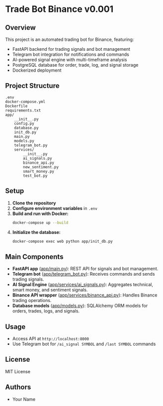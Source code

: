 # Trade Bot Binance v0.001

## Overview

This project is an automated trading bot for Binance, featuring:

- FastAPI backend for trading signals and bot management
- Telegram bot integration for notifications and commands
- AI-powered signal engine with multi-timeframe analysis
- PostgreSQL database for order, trade, log, and signal storage
- Dockerized deployment

## Project Structure

```
.env
docker-compose.yml
Dockerfile
requirements.txt
app/
    __init__.py
    config.py
    database.py
    init_db.py
    main.py
    models.py
    telegram_bot.py
    services/
        __init__.py
        ai_signals.py
        binance_api.py
        new_sentiment.py
        smart_money.py
        test_bot.py
```

## Setup

1. **Clone the repository**
2. **Configure environment variables** in `.env`
3. **Build and run with Docker:**
   ```sh
   docker-compose up --build
   ```
4. **Initialize the database:**
   ```sh
   docker-compose exec web python app/init_db.py
   ```

## Main Components

- **FastAPI app** ([app/main.py](app/main.py)): REST API for signals and bot management.
- **Telegram bot** ([app/telegram_bot.py](app/telegram_bot.py)): Receives commands and sends trading signals.
- **AI Signal Engine** ([app/services/ai_signals.py](app/services/ai_signals.py)): Aggregates technical, smart money, and sentiment signals.
- **Binance API wrapper** ([app/services/binance_api.py](app/services/binance_api.py)): Handles Binance trading operations.
- **Database models** ([app/models.py](app/models.py)): SQLAlchemy ORM models for orders, trades, logs, and signals.

## Usage

- Access API at `http://localhost:8000`
- Use Telegram bot for `/ai_signal SYMBOL` and `/last SYMBOL` commands

## License

MIT License

## Authors

- Your Name
